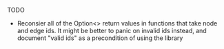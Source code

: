  TODO
 - Reconsier all of the Option<> return values in functions that take node and edge ids. It might be better to panic on invalid ids instead, and document "valid ids" as a precondition of using the library
